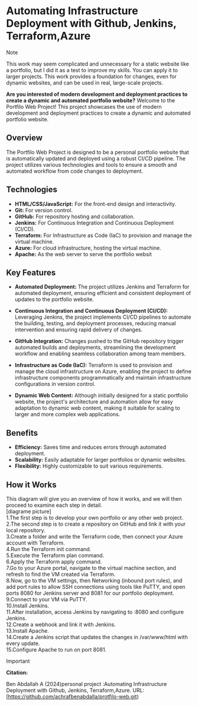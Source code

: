 # Automating Infrastructure Deployment with Github, Jenkins, Terraform,Azure

> [!NOTE]
>
> This work may seem complicated and unnecessary for a static website like a portfolio, but I did it as a test to improve my skills. You can apply it to larger projects. This work provides a foundation for changes, even for dynamic websites, and can be used in real, large-scale projects.

**Are you interested of modern development and deployment practices to create a dynamic and automated portfolio website?**
Welcome to the Portfilo Web Project! This project showcases the use of modern development and deployment practices to create a dynamic and automated portfolio website.

## Overview
The Portfilo Web Project is designed to be a personal portfolio website that is automatically updated and deployed using a robust CI/CD pipeline. The project utilizes various technologies and tools to ensure a smooth and automated workflow from code changes to deployment.
## Technologies
* **HTML/CSS/JavaScript:** For the front-end design and interactivity.
* **Git:** For version control.
* **GitHub:** For repository hosting and collaboration.
* **Jenkins:** For Continuous Integration and Continuous Deployment (CI/CD).
* **Terraform:** For Infrastructure as Code (IaC) to provision and manage the virtual machine.
* **Azure:** For cloud infrastructure, hosting the virtual machine.
* **Apache:** As the web server to serve the portfolio websit

## Key Features
* **Automated Deployment:** The project utilizes Jenkins and Terraform for automated deployment, ensuring efficient and consistent deployment of updates to the portfolio website.

* **Continuous Integration and Continuous Deployment (CI/CD):** Leveraging Jenkins, the project implements CI/CD pipelines to automate the building, testing, and deployment processes, reducing manual intervention and ensuring rapid delivery of changes.

* **GitHub Integration:** Changes pushed to the GitHub repository trigger automated builds and deployments, streamlining the development workflow and enabling seamless collaboration among team members.

* **Infrastructure as Code (IaC):** Terraform is used to provision and manage the cloud infrastructure on Azure, enabling the project to define infrastructure components programmatically and maintain infrastructure configurations in version control.

* **Dynamic Web Content:** Although initially designed for a static portfolio website, the project's architecture and automation allow for easy adaptation to dynamic web content, making it suitable for scaling to larger and more complex web applications.
## Benefits
  * **Efficiency:** Saves time and reduces errors through automated deployment.
  * **Scalability:** Easily adaptable for larger portfolios or dynamic websites.
  * **Flexibility:** Highly customizable to suit various requirements.
## How it Works
This diagram will give you an overview of how it works, and we will then proceed to examine each step in detail.</br>
[diagrame picture]</br>
1.The first step is to develop your own portfolio or any other web project.</br>
2.The second step is to create a repository on GitHub and link it with your local repository.</br>
3.Create a folder and write the Terraform code, then connect your Azure account with Terraform.</br>
4.Run the Terraform init command.</br>
5.Execute the Terraform plan command.</br>
6.Apply the Terraform apply command.</br>
7.Go to your Azure portal, navigate to the virtual machine section, and refresh to find the VM created via Terraform.</br>
8.Now, go to the VM settings, then Networking (inbound port rules), and add port rules to allow SSH connections using tools like PuTTY, and open ports 8080 for Jenkins server and 8081 for our portfolio deployment.</br>
9.Connect to your VM via PuTTY.</br>
10.Install Jenkins.</br>
11.After installation, access Jenkins by navigating to <public IP address>:8080 and configure Jenkins.</br>
12.Create a webhook and link it with Jenkins.</br>
13.Install Apache.</br>
14.Create a Jenkins script that updates the changes in /var/www/html with every update.</br>
15.Configure Apache to run on port 8081.</br>
> [!important]
>
> **Citation:**
>
> Ben Abdallah A (2024)personal project :Automating Infrastructure Deployment with Github, Jenkins, Terraform,Azure. URL: [https://github.com/achrafbenabdalla/protfilo-web.git)
